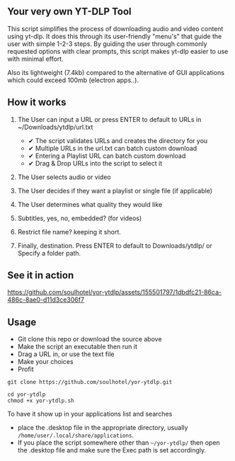 ## Your very own YT-DLP Tool

This script simplifies the process of downloading audio and video content using yt-dlp. It does this through its user-friendly "menu's" that guide the user with simple 1-2-3 steps. By guiding the user through commonly requested options with clear prompts, this script makes yt-dlp easier to use  with minimal effort.

Also its lightweight (7.4kb) compared to the alternative of GUI applications which could exceed 100mb (electron apps..).

## How it works

1. The User can input a URL or press ENTER to default to URLs in ~/Downloads/ytdlp/url.txt
   - ✔ The script validates URLs and creates the directory for you
   - ✔ Multiple URLs in the url.txt can batch custom download
   - ✔ Entering a Playlist URL can batch custom download
   - ✔ Drag & Drop URLs into the script to select it

2. The User selects audio or video
 
3. The User decides if they want a playlist or single file (if applicable) 

4. The User determines what quality they would like

5. Subtitles, yes, no, embedded? (for videos)

6. Restrict file name? keeping it short.
 
7. Finally, destination. Press ENTER to default to Downloads/ytdlp/ or Specify a folder path.

## See it in action

https://github.com/soulhotel/yor-ytdlp/assets/155501797/1dbdfc21-86ca-486c-8ae0-d11d3ce306f7

## Usage

- Git clone this repo or download the source above
- Make the script an executable then run it
- Drag a URL in, or use the text file
- Make your choices
- Profit

```
git clone https://github.com/soulhotel/yor-ytdlp.git
```
```
cd yor-ytdlp
chmod +x yor-ytdlp.sh
```

To have it show up in your applications list and searches
- place the .desktop file in the appropriate directory, usually `/home/user/.local/share/applications`.
- If you place the script somewhere other than `~/yor-ytdlp/` then open the .desktop file and make sure the Exec path is set accordingly.

